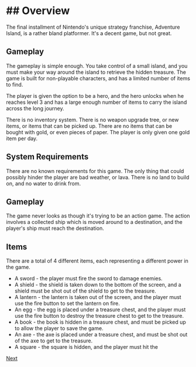 # ## Overview

The final installment of Nintendo's unique strategy franchise, Adventure Island, is a rather bland platformer. It's a decent game, but not great.

## Gameplay

The gameplay is simple enough. You take control of a small island, and you must make your way around the island to retrieve the hidden treasure. The game is built for non-playable characters, and has a limited number of items to find.

The player is given the option to be a hero, and the hero unlocks when he reaches level 3 and has a large enough number of items to carry the island across the long journey.

There is no inventory system. There is no weapon upgrade tree, or new items, or items that can be picked up. There are no items that can be bought with gold, or even pieces of paper. The player is only given one gold item per day.

## System Requirements

There are no known requirements for this game. The only thing that could possibly hinder the player are bad weather, or lava. There is no land to build on, and no water to drink from.

## Gameplay

The game never looks as though it's trying to be an action game. The action involves a collected ship which is moved around to a destination, and the player's ship must reach the destination.

## Items

There are a total of 4 different items, each representing a different power in the game.

*   A sword - the player must fire the sword to damage enemies.
*   A shield - the shield is taken down to the bottom of the screen, and a shield must be shot out of the shield to get to the treasure.
*   A lantern - the lantern is taken out of the screen, and the player must use the fire button to set the lantern on fire.
*   An egg - the egg is placed under a treasure chest, and the player must use the fire button to destroy the treasure chest to get to the treasure.
*   A book - the book is hidden in a treasure chest, and must be picked up to allow the player to save the game.
*   An axe - the axe is placed under a treasure chest, and must be shot out of the axe to get to the treasure.
*   A square - the square is hidden, and the player must hit the

[Next](121.md)